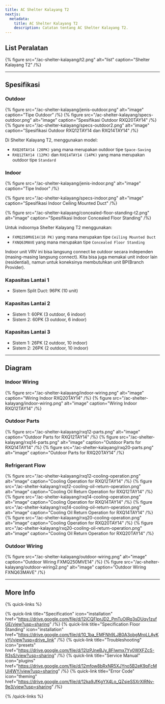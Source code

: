 ```yaml
---
title: AC Shelter Kalayang T2
nextjs:
  metadata:
    title: AC Shelter Kalayang T2
    description: Catatan tentang AC Shelter Kalayang T2.
---
```


## List Peralatan

{% figure src="/ac-shelter-kalayang/t2.png" alt="list" caption="Shelter Kalayang T2" /%}

---

## Spesifikasi

### Outdoor

{% figure src="/ac-shelter-kalayang/jenis-outdoor.png" alt="image" caption="Tipe Outdoor" /%}
{% figure src="/ac-shelter-kalayang/specs-outdoor.png" alt="image" caption="Spesifikasi Outdoor RXQ20TAY14" /%}
{% figure src="/ac-shelter-kalayang/specs-outdoor2.png" alt="image" caption="Spesifikasi Outdoor RXQ12TAY14 dan RXQ14TAY14" /%}

Di Shelter Kalayang T2, menggunakan model:

- `RXQ20TAY14 (20PK)` yang mana merupakan outdoor tipe `Space-Saving`
- `RXQ12TAY14 (12PK)` dan `RXQ14TAY14 (14PK)` yang mana merupakan outdoor tipe `Standard`

### Indoor

{% figure src="/ac-shelter-kalayang/jenis-indoor.png" alt="image" caption="Tipe Indoor" /%}

{% figure src="/ac-shelter-kalayang/specs-indoor.png" alt="image" caption="Spesifikasi Indoor Ceiling Mounted Duct" /%}

{% figure src="/ac-shelter-kalayang/concealed-floor-standing-t2.png" alt="image" caption="Spesifikasi Indoor Concealed Floor Standing" /%}

Untuk indoornya Shelter Kalayang T2 menggunakan:

- `FXMQ250MVE14(10 PK)` yang mana merupakan tipe `Ceiling Mounted Duct`
- `FXNQ63MAVE` yang mana merupakan tipe `Concealed Floor Standing`

Indoor unit VRV ini bisa langsung connect ke outdoor secara independen (masing-masing langsung connect). Kita bisa juga memakai unit indoor lain (residential), namun untuk koneksinya membutuhkan unit BP(Branch Provider).

### Kapasitas Lantai 1

- Sistem Split Duct: 96PK (10 unit)

### Kapasitas Lantai 2

- Sistem 1: 60PK (3 outdoor, 6 indoor)
- Sistem 2: 60PK (3 outdoor, 6 indoor)

### Kapasitas Lantai 3

- Sistem 1: 26PK (2 outdoor, 10 indoor)
- Sistem 2: 26PK (2 outdoor, 10 indoor)

---

## Diagram

### Indoor Wiring

{% figure src="/ac-shelter-kalayang/indoor-wiring.png" alt="image" caption="Wiring Indoor RXQ20TAY14" /%}
{% figure src="/ac-shelter-kalayang/indoor-wiring.png" alt="image" caption="Wiring Indoor RXQ12TAY14" /%}

### Outdoor Parts

{% figure src="/ac-shelter-kalayang/rxq12-parts.png" alt="image" caption="Outdoor Parts for RXQ12TAY14" /%}
{% figure src="/ac-shelter-kalayang/rxq14-parts.png" alt="image" caption="Outdoor Parts for RXQ14TAY14" /%}
{% figure src="/ac-shelter-kalayang/rxq20-parts.png" alt="image" caption="Outdoor Parts for RXQ20TAY14" /%}

### Refrigerant Flow

{% figure src="/ac-shelter-kalayang/rxq12-cooling-operation.png" alt="image" caption="Cooling Operation for RXQ12TAY14" /%}
{% figure src="/ac-shelter-kalayang/rxq12-cooling-oil-return-operation.png" alt="image" caption="Cooling Oil Return Operation for RXQ12TAY14" /%}
{% figure src="/ac-shelter-kalayang/rxq14-cooling-operation.png" alt="image" caption="Cooling Operation for RXQ14TAY14" /%}
{% figure src="/ac-shelter-kalayang/rxq14-cooling-oil-return-operation.png" alt="image" caption="Cooling Oil Return Operation for RXQ14TAY14" /%}
{% figure src="/ac-shelter-kalayang/rxq20-cooling-operation.png" alt="image" caption="Cooling Operation for RXQ20TAY14" /%}
{% figure src="/ac-shelter-kalayang/rxq20-cooling-oil-return-operation.png" alt="image" caption="Cooling Oil Return Operation for RXQ20TAY14" /%}

### Outdoor Wiring

{% figure src="/ac-shelter-kalayang/outdoor-wiring.png" alt="image" caption="Outdoor Wiring FXMQ250MVE14" /%}
{% figure src="/ac-shelter-kalayang/outdoor-wiring2.png" alt="image" caption="Outdoor Wiring FXNQ63MAVE" /%}

---

## More Info

{% quick-links %}

{% quick-link title="Specification" icon="installation" href="https://drive.google.com/file/d/12iCQFlprJD2_PmTuOIRq3sDUqv1zufGE/view?usp=sharing"  /%}
{% quick-link title="Specification Floor Standing" icon="installation" href="https://drive.google.com/file/d/10_1ba_EMFNh9LJB0A3obgMrqLLAyKvYj/view?usp=drive_link"  /%}
{% quick-link title="Troubleshooting" icon="presets" href="https://drive.google.com/file/d/12lzPJneBJy_8FIwmx7Yy0WXFZcS-R3sS/view?usp=sharing"  /%}
{% quick-link title="Service Manual" icon="plugins" href="https://drive.google.com/file/d/12mfow8bRxNR5XJYno5B2eK9pFcMUI4WY/view?usp=sharing"  /%}
{% quick-link title="Error Code" icon="theming" href="https://drive.google.com/file/d/12ka9JfKgYX4Lo_QZsieSSXrXIRNv-9e3/view?usp=sharing"  /%}

{% /quick-links %}
